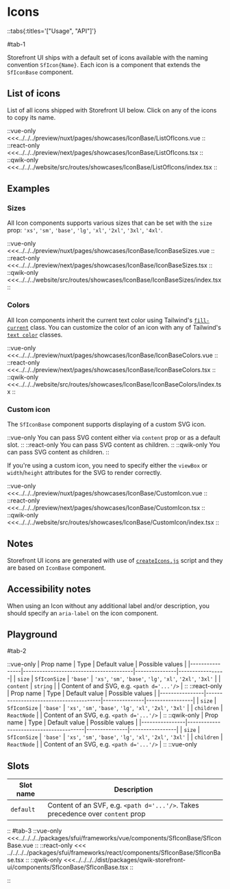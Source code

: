 # Icons

::tabs{:titles='["Usage", "API"]'}

#tab-1

Storefront UI ships with a default set of icons available with the naming convention `SfIcon{Name}`. Each icon is a component that extends the `SfIconBase` component.

## List of icons

List of all icons shipped with Storefront UI below. Click on any of the icons to copy its name.

<Showcase showcase-name="IconBase/ListOfIcons"  allow="clipboard-write">

::vue-only
<<<../../../preview/nuxt/pages/showcases/IconBase/ListOfIcons.vue
::
::react-only
<<<../../../preview/next/pages/showcases/IconBase/ListOfIcons.tsx
::
::qwik-only
<<<../../../website/src/routes/showcases/IconBase/ListOfIcons/index.tsx
::

</Showcase>

## Examples

### Sizes

All Icon components supports various sizes that can be set with the `size` prop: `'xs'`, `'sm'`, `'base'`, `'lg'`, `'xl'`, `'2xl'`, `'3xl'`, `'4xl'`.

<Showcase showcase-name="IconBase/IconBaseSizes" style="min-height:300px">

::vue-only
<<<../../../preview/nuxt/pages/showcases/IconBase/IconBaseSizes.vue
::
::react-only
<<<../../../preview/next/pages/showcases/IconBase/IconBaseSizes.tsx
::
::qwik-only
<<<../../../website/src/routes/showcases/IconBase/IconBaseSizes/index.tsx
::

</Showcase>

### Colors

All Icon components inherit the current text color using Tailwind's [`fill-current`](https://tailwindcss.com/docs/fill) class. You can customize the color of an icon with any of Tailwind's [`text color`](https://tailwindcss.com/docs/text-color) classes.

<Showcase showcase-name="IconBase/IconBaseColors">

::vue-only
<<<../../../preview/nuxt/pages/showcases/IconBase/IconBaseColors.vue
::
::react-only
<<<../../../preview/next/pages/showcases/IconBase/IconBaseColors.tsx
::
::qwik-only
<<<../../../website/src/routes/showcases/IconBase/IconBaseColors/index.tsx
::

</Showcase>

### Custom icon

The `SfIconBase` component supports displaying of a custom SVG icon.

::vue-only
You can pass SVG content either via `content` prop or as a default slot.
::
::react-only
You can pass SVG content as children.
::
::qwik-only
You can pass SVG content as children.
::

If you're using a custom icon, you need to specify either the `viewBox` or `width`/`height` attributes for the SVG to render correctly.

<Showcase showcase-name="IconBase/CustomIcon">

::vue-only
<<<../../../preview/nuxt/pages/showcases/IconBase/CustomIcon.vue
::
::react-only
<<<../../../preview/next/pages/showcases/IconBase/CustomIcon.tsx
::
::qwik-only
<<<../../../website/src/routes/showcases/IconBase/CustomIcon/index.tsx
::

</Showcase>

## Notes

Storefront UI icons are generated with use of [`createIcons.js`](https://github.com/vuestorefront/storefront-ui/blob/v2/createIcons.js) script and they are based on `IconBase` component.

## Accessibility notes

When using an Icon without any additional label and/or description, you should specify an `aria-label` on the icon component.

## Playground

<Generate style="height: 380px" />

#tab-2

::vue-only
| Prop name | Type | Default value | Possible values |
|----------------|----------------------------------------|---------------|-----------------|
| `size` | `SfIconSize` | `'base'` | `'xs'`, `'sm'`, `'base'`, `'lg'`, `'xl'`, `'2xl'`, `'3xl'` |
| `content` | `string` | | Content of and SVG, e.g. `<path d='...'/>` |
::
::react-only
| Prop name | Type | Default value | Possible values |
|----------------|----------------------------------------|---------------|-----------------|
| `size` | `SfIconSize` | `'base'` | `'xs'`, `'sm'`, `'base'`, `'lg'`, `'xl'`, `'2xl'`, `'3xl'` |
| `children` | `ReactNode` | | Content of an SVG, e.g. `<path d='...'/>` |
::
::qwik-only
| Prop name | Type | Default value | Possible values |
|----------------|----------------------------------------|---------------|-----------------|
| `size` | `SfIconSize` | `'base'` | `'xs'`, `'sm'`, `'base'`, `'lg'`, `'xl'`, `'2xl'`, `'3xl'` |
| `children` | `ReactNode` | | Content of an SVG, e.g. `<path d='...'/>` |
::
::vue-only

## Slots

| Slot name | Description                                                                     |
| --------- | ------------------------------------------------------------------------------- |
| `default` | Content of an SVF, e.g. `<path d='...'/>`. Takes precedence over `content` prop |

::
#tab-3
::vue-only
<<<../../../../packages/sfui/frameworks/vue/components/SfIconBase/SfIconBase.vue
::
::react-only
<<< ../../../../packages/sfui/frameworks/react/components/SfIconBase/SfIconBase.tsx
::
::qwik-only
<<<../../../../dist/packages/qwik-storefront-ui/components/SfIconBase/SfIconBase.tsx
::

::
